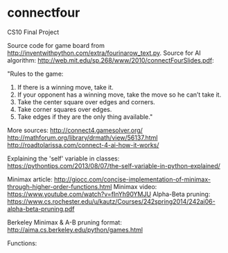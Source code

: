 # connectfour
CS10 Final Project

Source code for game board from http://inventwithpython.com/extra/fourinarow_text.py. 
Source for AI algorithm: http://web.mit.edu/sp.268/www/2010/connectFourSlides.pdf:
  
  "Rules to the game:
  
1. If there is a winning move, take it.
2. If your opponent has a winning move, take the move so he
can’t take it.
3. Take the center square over edges and corners.
4. Take corner squares over edges.
5. Take edges if they are the only thing available."

More sources: http://connect4.gamesolver.org/
http://mathforum.org/library/drmath/view/56137.html
http://roadtolarissa.com/connect-4-ai-how-it-works/

Explaining the 'self' variable in classes: https://pythontips.com/2013/08/07/the-self-variable-in-python-explained/

Minimax article: http://giocc.com/concise-implementation-of-minimax-through-higher-order-functions.html
Minimax video: https://www.youtube.com/watch?v=fInYh90YMJU
Alpha-Beta pruning: https://www.cs.rochester.edu/u/kautz/Courses/242spring2014/242ai06-alpha-beta-pruning.pdf

Berkeley Minimax & A-B pruning format: http://aima.cs.berkeley.edu/python/games.html

Functions: 
